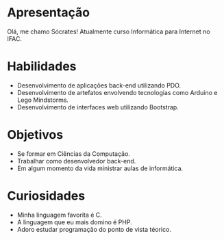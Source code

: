 # Apresentação
Olá, me chamo Sócrates! 
Atualmente curso Informática para Internet no IFAC.

# Habilidades
- Desenvolvimento de aplicações back-end utilizando PDO.
- Desenvolvimento de artefatos envolvendo tecnologias como Arduino e Lego Mindstorms.
- Desenvolvimento de interfaces web utilizando Bootstrap.

# Objetivos
- Se formar em Ciências da Computação.
- Trabalhar como desenvolvedor back-end.
- Em algum momento da vida ministrar aulas de informática.

# Curiosidades
- Minha linguagem favorita é C.
- A linguagem que eu mais domino é PHP.
- Adoro estudar programação do ponto de vista téorico.
